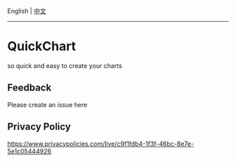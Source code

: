 
English | [中文](https://github.com/CCY0122/QuickChart/blob/main/README-ZH)

---

# QuickChart

so quick and easy to create your charts

## Feedback
Please create an issue here

## Privacy Policy
https://www.privacypolicies.com/live/c9f1fdb4-1f3f-46bc-8e7e-5e1c05444926

